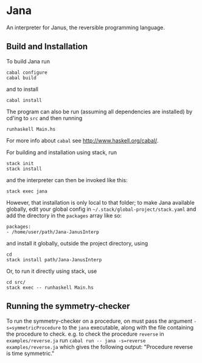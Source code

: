 
# Jana

An interpreter for Janus, the reversible programming language.

## Build and Installation

To build Jana run

    cabal configure
    cabal build

and to install

    cabal install

The program can also be run (assuming all dependencies are installed) by cd'ing
to `src` and then running

    runhaskell Main.hs

For more info about `cabal` see http://www.haskell.org/cabal/.

For building and installation using stack, run

    stack init
    stack install

and the interpreter can then be invoked like this:

    stack exec jana

However, that installation is only local to that folder; to make Jana available
globally, edit your global config in `~/.stack/global-project/stack.yaml`
and add the directory in the `packages` array like so:

    packages:
    - /home/user/path/Jana-JanusInterp

and install it globally, outside the project directory, using

    cd
    stack install path/Jana-JanusInterp

Or, to run it directly using stack, use

    cd src/
    stack exec -- runhaskell Main.hs

## Running the symmetry-checker
To run the symmetry-checker on a procedure, on must pass the argument 
`-s=symmetricProcedure` to the `jana` executable, along with the file containing the procedure to check.
e.g. to check the procedure `reverse` in `examples/reverse.ja` run
`cabal run -- jana -s=reverse examples/reverse.ja` which gives the following output: "Procedure reverse is time symmetric."
